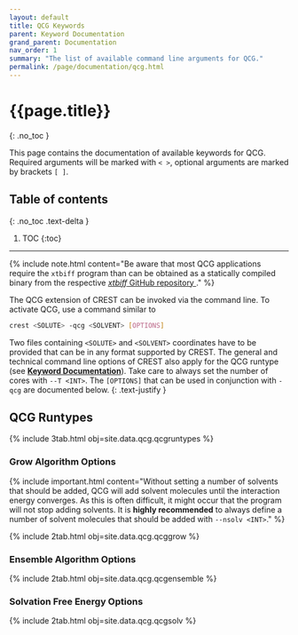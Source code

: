 ```yaml
---
layout: default
title: QCG Keywords
parent: Keyword Documentation
grand_parent: Documentation
nav_order: 1
summary: "The list of available command line arguments for QCG."
permalink: /page/documentation/qcg.html
---
```


# {{page.title}}
{: .no_toc }

This page contains the documentation of available keywords for QCG.
Required arguments will be marked with `< >`, optional arguments are marked by brackets `[ ]`.

## Table of contents
{: .no_toc .text-delta }

1. TOC
{:toc}


---

{% include note.html content="Be aware that most QCG applications require the `xtbiff` program than can be obtained as a statically compiled binary from the respective [*xtbiff* GitHub repository <i class='fa-brands fa-github'></i>](https://github.com/grimme-lab/xtbiff)." %}

The QCG extension of CREST can be invoked via the command line. 
To activate QCG, use a command similar to

```bash
crest <SOLUTE> -qcg <SOLVENT> [OPTIONS]
```

Two files containing `<SOLUTE>` and `<SOLVENT>` coordinates have to be provided that can be in any format supported by CREST. 
The general and technical command line options of CREST also apply for the QCG runtype 
(see [**Keyword Documentation**]({{site.baseurl}}/page/documentation/keywords.html)).
Take care to always set the number of cores with `--T <INT>`.
The `[OPTIONS]` that can be used in conjunction with `-qcg` are documented below.
{: .text-justify }

## QCG Runtypes

{% include 3tab.html obj=site.data.qcg.qcgruntypes %}

### Grow Algorithm Options

{% include important.html content="Without setting a number of solvents that should be added, QCG will add solvent molecules until the interaction energy converges. 
As this is often difficult, it might occur that the program will not stop adding solvents. 
It is **highly recommended** to always define a number of solvent molecules that should be added with `--nsolv <INT>`." %}

{% include 2tab.html obj=site.data.qcg.qcggrow %}


### Ensemble Algorithm Options

{% include 2tab.html obj=site.data.qcg.qcgensemble %}


### Solvation Free Energy Options

{% include 2tab.html obj=site.data.qcg.qcgsolv %}
